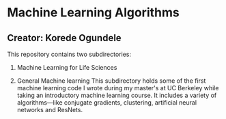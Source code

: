 # Machine Learning Algorithms
## Creator: Korede Ogundele

This repository contains two subdirectories:

1. Machine Learning for Life Sciences

2. General Machine learning
This subdirectory holds some of the first machine learning code I wrote during my master's at UC Berkeley while taking an introductory machine learning course. It includes a variety of algorithms—like conjugate gradients, clustering, artificial neural networks and ResNets.